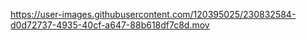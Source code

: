 


https://user-images.githubusercontent.com/120395025/230832584-d0d72737-4935-40cf-a647-88b618df7c8d.mov

